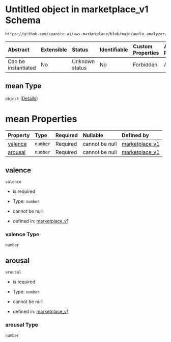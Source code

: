 # Untitled object in marketplace\_v1 Schema

```txt
https://github.com/cyanite-ai/aws-marketplace/blob/main/audio_analyzer/schemes/marketplace_v1/schema/marketplace_v1.schema.json#/properties/analysis/properties/valenceArousal_v8/properties/mean
```



| Abstract            | Extensible | Status         | Identifiable | Custom Properties | Additional Properties | Access Restrictions | Defined In                                                                                   |
| :------------------ | :--------- | :------------- | :----------- | :---------------- | :-------------------- | :------------------ | :------------------------------------------------------------------------------------------- |
| Can be instantiated | No         | Unknown status | No           | Forbidden         | Allowed               | none                | [marketplace\_v1.schema.json\*](../schema/marketplace_v1.schema.json "open original schema") |

## mean Type

`object` ([Details](marketplace_v1-properties-analysis-properties-valencearousal_v8-properties-mean.md))

# mean Properties

| Property            | Type     | Required | Nullable       | Defined by                                                                                                                                                                                                                                                                                                                                      |
| :------------------ | :------- | :------- | :------------- | :---------------------------------------------------------------------------------------------------------------------------------------------------------------------------------------------------------------------------------------------------------------------------------------------------------------------------------------------- |
| [valence](#valence) | `number` | Required | cannot be null | [marketplace\_v1](marketplace_v1-properties-analysis-properties-valencearousal_v8-properties-mean-properties-valence.md "https://github.com/cyanite-ai/aws-marketplace/blob/main/audio_analyzer/schemes/marketplace_v1/schema/marketplace_v1.schema.json#/properties/analysis/properties/valenceArousal_v8/properties/mean/properties/valence") |
| [arousal](#arousal) | `number` | Required | cannot be null | [marketplace\_v1](marketplace_v1-properties-analysis-properties-valencearousal_v8-properties-mean-properties-arousal.md "https://github.com/cyanite-ai/aws-marketplace/blob/main/audio_analyzer/schemes/marketplace_v1/schema/marketplace_v1.schema.json#/properties/analysis/properties/valenceArousal_v8/properties/mean/properties/arousal") |

## valence



`valence`

*   is required

*   Type: `number`

*   cannot be null

*   defined in: [marketplace\_v1](marketplace_v1-properties-analysis-properties-valencearousal_v8-properties-mean-properties-valence.md "https://github.com/cyanite-ai/aws-marketplace/blob/main/audio_analyzer/schemes/marketplace_v1/schema/marketplace_v1.schema.json#/properties/analysis/properties/valenceArousal_v8/properties/mean/properties/valence")

### valence Type

`number`

## arousal



`arousal`

*   is required

*   Type: `number`

*   cannot be null

*   defined in: [marketplace\_v1](marketplace_v1-properties-analysis-properties-valencearousal_v8-properties-mean-properties-arousal.md "https://github.com/cyanite-ai/aws-marketplace/blob/main/audio_analyzer/schemes/marketplace_v1/schema/marketplace_v1.schema.json#/properties/analysis/properties/valenceArousal_v8/properties/mean/properties/arousal")

### arousal Type

`number`
